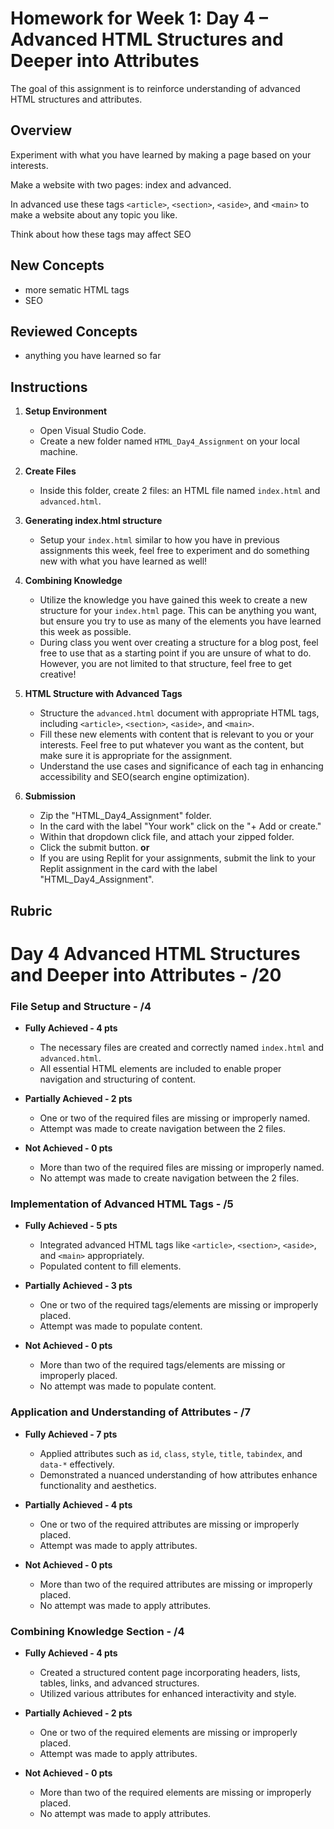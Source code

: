 # Homework for Week 1: Day 4 – Advanced HTML Structures and Deeper into Attributes

The goal of this assignment is to reinforce understanding of advanced HTML structures and attributes.

## Overview

Experiment with what you have learned by making a page based on your interests.

Make a website with two pages: index and advanced.

In advanced use these tags `<article>`, `<section>`, `<aside>`, and `<main>` to make a website about any topic you like.

Think about how these tags may affect SEO

## New Concepts

* more sematic HTML tags
* SEO

## Reviewed Concepts

* anything you have learned so far

## Instructions

1. **Setup Environment**

    * Open Visual Studio Code.
    * Create a new folder named `HTML_Day4_Assignment` on your local machine.

2. **Create Files**

   * Inside this folder, create 2 files: an HTML file named `index.html` and `advanced.html`.

3. **Generating index.html structure**

   * Setup your `index.html` similar to how you have in previous assignments this week, feel free to experiment and do something new with what you have learned as well!

4. **Combining Knowledge**

   * Utilize the knowledge you have gained this week to create a new structure for your `index.html` page. This can be anything you want, but ensure you try to use as many of the elements you have learned this week as possible.
   * During class you went over creating a structure for a blog post, feel free to use that as a starting point if you are unsure of what to do. However, you are not limited to that structure, feel free to get creative!

5. **HTML Structure with Advanced Tags**

   * Structure the `advanced.html` document with appropriate HTML tags, including `<article>`, `<section>`, `<aside>`, and `<main>`.
   * Fill these new elements with content that is relevant to you or your interests. Feel free to put whatever you want as the content, but make sure it is appropriate for the assignment.
   * Understand the use cases and significance of each tag in enhancing accessibility and SEO(search engine optimization).

6. **Submission**
   * Zip the "HTML_Day4_Assignment" folder.
   * In the card with the label "Your work" click on the "+ Add or create."
   * Within that dropdown click file, and attach your zipped folder.
   * Click the submit button.
    **or**  
   * If you are using Replit for your assignments, submit the link to your Replit assignment in the card with the label "HTML_Day4_Assignment".

## Rubric

# Day 4 Advanced HTML Structures and Deeper into Attributes - /20

### File Setup and Structure - /4

* **Fully Achieved - 4 pts**

  * The necessary files are created and correctly named `index.html` and `advanced.html`.
  * All essential HTML elements are included to enable proper navigation and structuring of content.

* **Partially Achieved - 2 pts**

  * One or two of the required files are missing or improperly named.
  * Attempt was made to create navigation between the 2 files.

* **Not Achieved - 0 pts**
  * More than two of the required files are missing or improperly named.
  * No attempt was made to create navigation between the 2 files.

### Implementation of Advanced HTML Tags - /5

* **Fully Achieved - 5 pts**

  * Integrated advanced HTML tags like `<article>`, `<section>`, `<aside>`, and `<main>` appropriately.
  * Populated content to fill elements.

* **Partially Achieved - 3 pts**

  * One or two of the required tags/elements are missing or improperly placed.
  * Attempt was made to populate content.

* **Not Achieved - 0 pts**
  * More than two of the required tags/elements are missing or improperly placed.
  * No attempt was made to populate content.

### Application and Understanding of Attributes - /7

* **Fully Achieved - 7 pts**

  * Applied attributes such as `id`, `class`, `style`, `title`, `tabindex`, and `data-*` effectively.
  * Demonstrated a nuanced understanding of how attributes enhance functionality and aesthetics.

* **Partially Achieved - 4 pts**

  * One or two of the required attributes are missing or improperly placed.
  * Attempt was made to apply attributes.

* **Not Achieved - 0 pts**
  * More than two of the required attributes are missing or improperly placed.
  * No attempt was made to apply attributes.

### Combining Knowledge Section - /4

* **Fully Achieved - 4 pts**

  * Created a structured content page incorporating headers, lists, tables, links, and advanced structures.
  * Utilized various attributes for enhanced interactivity and style.

* **Partially Achieved - 2 pts**

  * One or two of the required elements are missing or improperly placed.
  * Attempt was made to apply attributes.

* **Not Achieved - 0 pts**
  * More than two of the required elements are missing or improperly placed.
  * No attempt was made to apply attributes.
